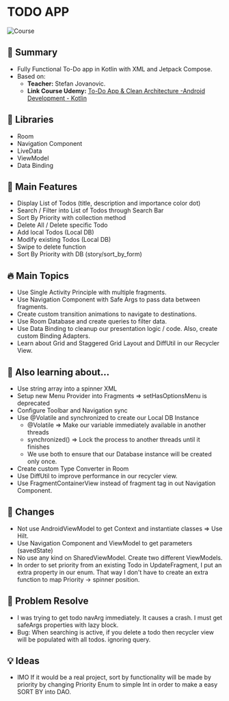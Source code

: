 # TODO APP 

![Course](https://camo.githubusercontent.com/1e2c2cdb65f7dd7985d83f4f59cf7d95d3d565af032d7b64122334428f4ac74c/68747470733a2f2f692e706f7374696d672e63632f5373714a72626a582f7468756d622e706e67)

## 🤖 Summary
- Fully Functional To-Do app in Kotlin with XML and Jetpack Compose.
- Based on: 
  - **Teacher:** Stefan Jovanovic.
  - **Link Course Udemy:** [To-Do App & Clean Architecture -Android Development - Kotlin](https://www.udemy.com/course/to-do-app-clean-architecture-android-development-kotlin)

## 💼 Libraries 
- Room 
- Navigation Component
- LiveData
- ViewModel
- Data Binding

## 🫡 Main Features 
- Display List of Todos (title, description and importance color dot)
- Search / Filter into List of Todos through Search Bar
- Sort By Priority with collection method
- Delete All / Delete specific Todo
- Add local Todos (Local DB)
- Modify existing Todos (Local DB)
- Swipe to delete function
- Sort By Priority with DB (story/sort_by_form)

## 🔥 Main Topics 
- Use Single Activity Principle with multiple fragments.
- Use Navigation Component with Safe Args to pass data between fragments.
- Create custom transition animations to navigate to destinations.
- Use Room Database and create queries to filter data.
- Use Data Binding to cleanup our presentation logic / code. Also, create custom Binding Adapters.
- Learn about Grid and Staggered Grid Layout and DiffUtil in our Recycler View.

## 🤔 Also learning about...
- Use string array into a spinner XML
- Setup new Menu Provider into Fragments => setHasOptionsMenu is deprecated
- Configure Toolbar and Navigation sync
- Use @Volatile and synchronized to create our Local DB Instance
  - @Volatile => Make  our variable immediately available in another threads 
  - synchronized() => Lock the process to another threads until it finishes
  - We use both to ensure that our Database instance will be created only once.
- Create custom Type Converter in Room
- Use DiffUtil to improve performance in our recycler view.
- Use FragmentContainerView instead of fragment tag in out Navigation Component.

## 🐙 Changes 
- Not use AndroidViewModel to get Context and instantiate classes => Use Hilt.
- Use Navigation Component and ViewModel to get parameters (savedState)
- No use any kind on SharedViewModel. Create two different ViewModels.
- In order to set priority from an existing Todo in UpdateFragment, I put an extra property in our 
  enum. That way I don't have to create an extra function to map Priority -> spinner position.

## 🤕 Problem Resolve 
- I was trying to get todo navArg immediately. It causes a crash. I must get safeArgs properties with 
  lazy block.
- Bug: When searching is active, if you delete a todo then recycler view will be populated with all todos.
  ignoring query.

## 💡 Ideas 
- IMO If it would be a real project, sort by functionality will be made by priority by changing Priority Enum
  to simple Int in order to make a easy SORT BY into DAO.
